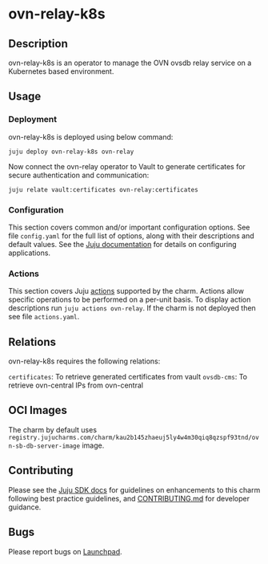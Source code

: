 # ovn-relay-k8s

## Description

ovn-relay-k8s is an operator to manage the OVN ovsdb relay service
on a Kubernetes based environment.

## Usage

### Deployment

ovn-relay-k8s is deployed using below command:

    juju deploy ovn-relay-k8s ovn-relay

Now connect the ovn-relay operator to Vault to generate
certificates for secure authentication and communication:

    juju relate vault:certificates ovn-relay:certificates

### Configuration

This section covers common and/or important configuration options. See file
`config.yaml` for the full list of options, along with their descriptions and
default values. See the [Juju documentation][juju-docs-config-apps] for details
on configuring applications.

### Actions

This section covers Juju [actions][juju-docs-actions] supported by the charm.
Actions allow specific operations to be performed on a per-unit basis. To
display action descriptions run `juju actions ovn-relay`. If the charm is not
deployed then see file `actions.yaml`.

## Relations

ovn-relay-k8s requires the following relations:

`certificates`: To retrieve generated certificates from vault
`ovsdb-cms`: To retrieve ovn-central IPs from ovn-central

## OCI Images

The charm by default uses `registry.jujucharms.com/charm/kau2b145zhaeuj5ly4w4m30qiq8qzspf93tnd/ovn-sb-db-server-image` image.

## Contributing

Please see the [Juju SDK docs](https://juju.is/docs/sdk) for guidelines
on enhancements to this charm following best practice guidelines, and
[CONTRIBUTING.md](contributors-guide) for developer guidance.

## Bugs

Please report bugs on [Launchpad][lp-bugs-charm-ovn-relay-k8s].

<!-- LINKS -->

[contributors-guide]: https://opendev.org/x/charm-ovn-relay-k8s/src/branch/main/CONTRIBUTING.md
[juju-docs-actions]: https://jaas.ai/docs/actions
[juju-docs-config-apps]: https://juju.is/docs/configuring-applications
[lp-bugs-charm-ovn-relay-k8s]: https://bugs.launchpad.net/charm-ovn-relay-k8s/+filebug
